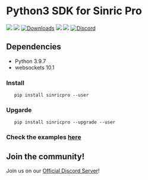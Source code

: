 # Python3 SDK for Sinric Pro

[![](https://img.shields.io/pypi/format/sinricpro.svg)](https://github.com/sinricpro/Python-SDK)
[![](https://img.shields.io/pypi/v/sinricpro.svg)](https://github.com/sinricpro/Python-SDK)
[![Downloads](https://pepy.tech/badge/sinricpro)](https://pypi.org/project/sinricpro/)
[![](https://img.shields.io/github/repo-size/sinricpro/Python-SDK.svg)](https://github.com/sinricpro/Python-SDK)
[![](https://img.shields.io/badge/author-Dhanush-orange.svg)](https://github.com/imdhanush)
[![Discord](https://img.shields.io/badge/discord-%23python-blue.svg)](https://discord.gg/W5299EgB59) </br>

## Dependencies
* Python 3.9.7
* websockets 10.1
### Install

       pip install sinricpro --user

### Upgarde

       pip install sinricpro --upgrade --user

### Check the examples [here](https://github.com/sinricpro/python-sdk/tree/master/examples) 

## Join the community!
Join us on our [Official Discord Server](https://discord.gg/W5299EgB59)!
